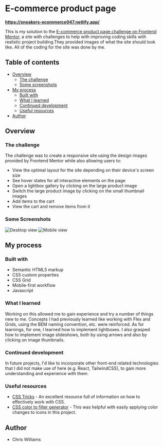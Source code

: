 # E-commerce product page

**https://sneakers-ecommerce047.netlify.app/**

This is my solution to the [E-commerce product page challenge on Frontend Mentor](https://www.frontendmentor.io/challenges/ecommerce-product-page-UPsZ9MJp6), a site with challenges to help with improving coding skills with realistic project building.They provided images of what the site should look like. All of the coding for the site was done by me.

## Table of contents

- [Overview](#overview)
  - [The challenge](#the-challenge)
  - [Some screenshots](#some-screenshots)
- [My process](#my-process)
  - [Built with](#built-with)
  - [What I learned](#what-i-learned)
  - [Continued development](#continued-development)
  - [Useful resources](#useful-resources)
- [Author](#author)

## Overview

### The challenge

The challenge was to create a responsive site using the design images provided by Frontend Mentor while also allowing users to:

- View the optimal layout for the site depending on their device's screen size
- See hover states for all interactive elements on the page
- Open a lightbox gallery by clicking on the large product image
- Switch the large product image by clicking on the small thumbnail images
- Add items to the cart
- View the cart and remove items from it

### Some Screenshots

![Desktop view](https://i.gyazo.com/9d5e7bb9d5ee1585d82296a4f9b879a4.jpg)
![Mobile view](https://i.gyazo.com/2adff57f2f225023336ceaca1da0eb17.png)

## My process

### Built with

- Semantic HTML5 markup
- CSS custom properties
- CSS Grid
- Mobile-first workflow
- Javascript

### What I learned

Working on this allowed me to gain experience and try a number of things new to me. Concepts I had previously learned like working with Flex and Grids, using the BEM naming convention, etc. were reinforced. As for learnings, for one, I learned how to implement lightboxes. I also grasped how to implement image slideshows, both by using arrows and also by clicking on image thumbnails.

### Continued development

In future projects, I'd like to incorporate other front-end related technologies that I did not make use of here (e.g. React, TailwindCSS), to gain more understanding and experience with them.

### Useful resources

- [CSS Tricks](https://css-tricks.com/) - An excellent resource full of information on how to effectively work with CSS.
- [CSS color to filter generator](https://codepen.io/sosuke/pen/Pjoqqp) - This was helpful with easily applying color changes to icons in this project.

## Author

- Chris Williams
